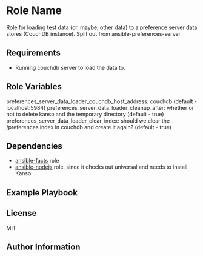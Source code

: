 Role Name
=========

Role for loading test data (or, maybe, other data) to a preference server data stores (CouchDB instance). Split out from ansible-preferences-server.

Requirements
------------

* Running couchdb server to load the data to.

Role Variables
--------------

preferences_server_data_loader_couchdb_host_address: couchdb (default - localhost:5984)
preferences_server_data_loader_cleanup_after: whether or not to delete kanso and the temporary directory (default - true)
preferences_server_data_loader_clear_index: should we clear the /preferences index in couchdb and create it again? (default - true)

Dependencies
------------

* [ansible-facts](https://github.com/idi-ops/ansible-facts) role
* [ansible-nodejs](https://github.com/idi-ops/ansible-nodejs) role, since it checks out universal and needs to install Kanso

Example Playbook
----------------


License
-------

MIT

Author Information
------------------
